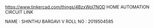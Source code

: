 https://www.tinkercad.com/things/4BzxWoI7NOD
HOME AUTOMATION CIRCUIT LINK

NAME : SHINTHU BARGAVI V ROLL NO : 2019504585
